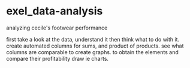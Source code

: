 # exel_data-analysis
analyzing cecile's footwear performance

first take a look at the data, understand it then think what to do with it.
create automated columns for sums, and product of products.
see what columns are comparable to create graphs.
to obtain the elements and compare their profitability draw ie charts.
